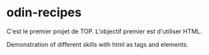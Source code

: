 # odin-recipes

C'est le premier projet de TOP.
L'objectif premier est d'utiliser HTML.
<p>Demonstration of different skills with html as tags and elements.</p>